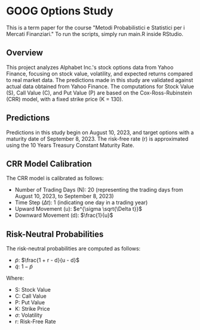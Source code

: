 # GOOG Options Study

This is a term paper for the course "Metodi Probabilistici e Statistici per i Mercati Finanziari." 
To run the scripts, simply run main.R inside RStudio.

## Overview

This project analyzes Alphabet Inc.'s stock options data from Yahoo Finance, focusing on stock value, volatility, and expected returns compared to real market data. The predictions made in this study are validated against actual data obtained from Yahoo Finance. The computations for Stock Value (S), Call Value (C), and Put Value (P) are based on the Cox-Ross-Rubinstein (CRR) model, with a fixed strike price (K = 130).

## Predictions

Predictions in this study begin on August 10, 2023, and target options with a maturity date of September 8, 2023. The risk-free rate (r) is approximated using the 10 Years Treasury Constant Maturity Rate.

## CRR Model Calibration

The CRR model is calibrated as follows:

- Number of Trading Days (N): 20 (representing the trading days from August 10, 2023, to September 8, 2023)
- Time Step ($\Delta t$): 1 (indicating one day in a trading year)
- Upward Movement (u): $e^{\sigma \sqrt{\Delta t}}\$
- Downward Movement (d): $\frac{1}{u}$

## Risk-Neutral Probabilities

The risk-neutral probabilities are computed as follows:

- $\tilde{p}$: $\frac{1 + r - d}{u - d}$
- $\tilde{q}$: $1 - \tilde{p}$

Where:
- S: Stock Value
- C: Call Value
- P: Put Value
- K: Strike Price
- $\sigma$: Volatility
- r: Risk-Free Rate
